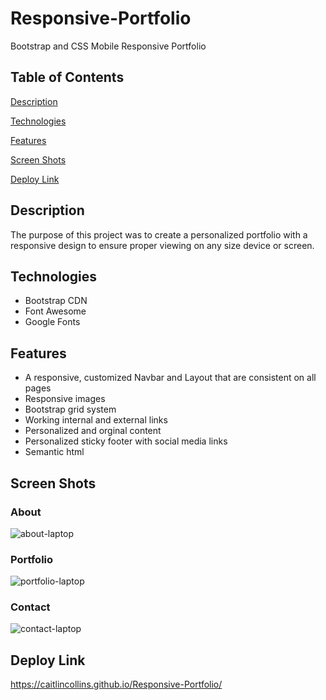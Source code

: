 # Responsive-Portfolio
Bootstrap and CSS Mobile Responsive Portfolio
## Table of Contents ##
[Description](https://github.com/CaitlinCollins/Responsive-Portfolio#description)

[Technologies](https://github.com/CaitlinCollins/Responsive-Portfolio#technologies)

[Features](https://github.com/CaitlinCollins/Responsive-Portfolio#features)

[Screen Shots](https://github.com/CaitlinCollins/Responsive-Portfolio#screen-shots)

[Deploy Link](https://github.com/CaitlinCollins/Responsive-Portfolio#deploy-link)
## Description ##
The purpose of this project was to create a personalized portfolio with a responsive design to ensure proper viewing on any size device or screen.
## Technologies ##
* Bootstrap CDN
* Font Awesome
* Google Fonts
## Features ##
* A responsive, customized Navbar and Layout that are consistent on all pages
* Responsive images
* Bootstrap grid system
* Working internal and external links
* Personalized and orginal content
* Personalized sticky footer with social media links
* Semantic html
## Screen Shots ##

### About ###

![about-laptop](https://github.com/CaitlinCollins/Responsive-Portfolio/blob/main/assets/screenshots/About.png)

### Portfolio ###

![portfolio-laptop](https://github.com/CaitlinCollins/Responsive-Portfolio/blob/main/assets/screenshots/Portfolio.png)

### Contact ###

![contact-laptop](https://github.com/CaitlinCollins/Responsive-Portfolio/blob/main/assets/screenshots/Contact.png)

## Deploy Link ##
https://caitlincollins.github.io/Responsive-Portfolio/



